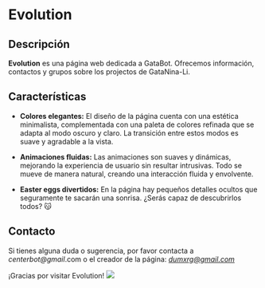# Evolution

## Descripción

**Evolution** es una página web dedicada a GataBot. Ofrecemos información, contactos y grupos sobre los projectos de GataNina-Li.

## Características

- **Colores elegantes:** El diseño de la página cuenta con una estética minimalista, complementada con una paleta de colores refinada que se adapta al modo oscuro y claro. La transición entre estos modos es suave y agradable a la vista.

- **Animaciones fluidas:** Las animaciones son suaves y dinámicas, mejorando la experiencia de usuario sin resultar intrusivas. Todo se mueve de manera natural, creando una interacción fluida y envolvente.

- **Easter eggs divertidos:** En la página hay pequeños detalles ocultos que seguramente te sacarán una sonrisa. ¿Serás capaz de descubrirlos todos? 😽


## Contacto

Si tienes alguna duda o sugerencia, por favor contacta a <i>centerbot@gmail</i>.com o el creador de la página: <i>dumxrg@gmail.com</i>

¡Gracias por visitar Evolution!
<img src="https://imagekit.io/tools/asset-public-link?detail=%7B%22name%22%3A%22Captura%20de%20pantalla%20(7).png%22%2C%22type%22%3A%22image%2Fpng%22%2C%22signedurl_expire%22%3A%222028-03-14T19%3A58%3A33.926Z%22%2C%22signedUrl%22%3A%22https%3A%2F%2Fmedia-hosting.imagekit.io%2F%2F5e2c7d0836f7477a%2FCaptura%2520de%2520pantalla%2520(7).png%3FExpires%3D1836676714%26Key-Pair-Id%3DK2ZIVPTIP2VGHC%26Signature%3DHgYFZUo6do7LmY6cHPMrgM0ZDvfLo6DsWNEIIJhdWSUsCbHMgwoURClGtqBdXr6-7HTQD3ezr6qStteY0uEXMlrCJuYdmocEe8fxDjbWJqEZDcLhAv3ZkYVUrw31BHYnDSg4C54RlieSnu8qeUOdcxhrPcj2zqdG7Ris2M0SvfWzmJXNfFszl43DvV7gXDV558UGxCRuQ~ZPTjPQEBQyzOiXUcDbYsD-yNt76t~ucoseD-Ld1EzihxgdNY3mBblPsFWIWSDQXDP83Jy4oDTt1xb3xq7XN1Vm-24Zjgu4xLmLXfWnBmxDebu5ck9M159XcwKjxq~1~EnJEbZnPhe5Ug__%22%7D">
